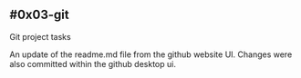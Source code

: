 #**0x03-git**
---
Git project tasks

An update of the readme.md file from the github website UI.
Changes were also committed within the github desktop ui.

